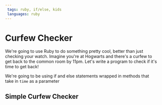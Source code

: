 ```yaml
---
 tags: ruby, if/else, kids
 languages: ruby
---
```


# Curfew Checker

We're going to use Ruby to do something pretty cool, better than just checking your watch. Imagine you're at Hogwarts and there's a curfew to get back to the common room by 11pm. Let's write a program to check if it's time to get back!

We're going to be using if and else statements wrapped in methods that take in `time` as a parameter

## Simple Curfew Checker